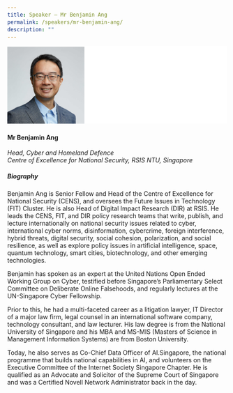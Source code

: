 ```yaml
---
title: Speaker – Mr Benjamin Ang
permalink: /speakers/mr-benjamin-ang/
description: ""
---
```

![](/images/2023%20Speakers/benjamin%20ang.png)

#### **Mr Benjamin Ang**

*Head, Cyber and Homeland Defence <br>
Centre of Excellence for National Security, RSIS NTU, Singapore*


##### **Biography**
Benjamin Ang is Senior Fellow and Head of the Centre of Excellence for National Security (CENS), and oversees the Future Issues in Technology (FIT) Cluster. He is also Head of Digital Impact Research (DIR) at RSIS.  He leads the CENS, FIT, and DIR policy research teams that write, publish, and lecture internationally on national security issues related to cyber, international cyber norms, disinformation, cybercrime, foreign interference, hybrid threats, digital security, social cohesion, polarization, and social resilience, as well as explore policy issues in artificial intelligence, space, quantum technology, smart cities, biotechnology, and other emerging technologies.
 
Benjamin has spoken as an expert at the United Nations Open Ended Working Group on Cyber, testified before Singapore’s Parliamentary Select Committee on Deliberate Online Falsehoods, and regularly lectures at the UN-Singapore Cyber Fellowship.
 
Prior to this, he had a multi-faceted career as a litigation lawyer, IT Director of a major law firm, legal counsel in an international software company, technology consultant, and law lecturer. His law degree is from the National University of Singapore and his MBA and MS-MIS (Masters of Science in Management Information Systems) are from Boston University.
 
Today, he also serves as Co-Chief Data Officer of AI.Singapore, the national programme that builds national capabilities in AI, and volunteers on the Executive Committee of the Internet Society Singapore Chapter. He is qualified as an Advocate and Solicitor of the Supreme Court of Singapore and was a Certified Novell Network Administrator back in the day.
